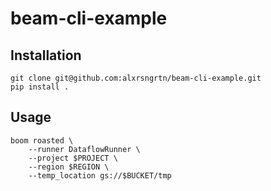 # beam-cli-example

## Installation

```shell script
git clone git@github.com:alxrsngrtn/beam-cli-example.git
pip install .
```

## Usage
```shell script
boom roasted \
    --runner DataflowRunner \
    --project $PROJECT \
    --region $REGION \
    --temp_location gs://$BUCKET/tmp
```

